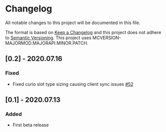 # Changelog
All notable changes to this project will be documented in this file.

The format is based on [Keep a Changelog](http://keepachangelog.com/en/1.0.0/) and this project does not adhere to [Semantic Versioning](http://semver.org/spec/v2.0.0.html).
This project uses MCVERSION-MAJORMOD.MAJORAPI.MINOR.PATCH.

## [0.2] - 2020.07.16
### Fixed
- Fixed curio slot type sizing causing client sync issues [#52](https://github.com/TheIllusiveC4/Curios/issues/52)

## [0.1] - 2020.07.13
### Added
- First beta release

    